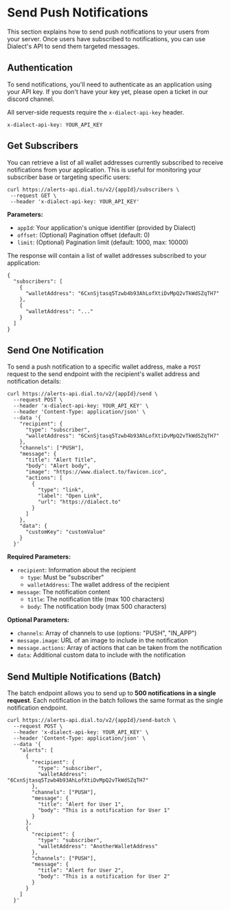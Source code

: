 # Send Push Notifications

This section explains how to send push notifications to your users from your server. Once users have subscribed to notifications, you can use Dialect's API to send them targeted messages.

## Authentication

To send notifications, you'll need to authenticate as an application using your API key. If you don't have your key yet, please open a ticket in our discord channel.

All server-side requests require the `x-dialect-api-key` header.

```shell
x-dialect-api-key: YOUR_API_KEY
```

## Get Subscribers

You can retrieve a list of all wallet addresses currently subscribed to receive notifications from your application. This is useful for monitoring your subscriber base or targeting specific users:

```shell
curl https://alerts-api.dial.to/v2/{appId}/subscribers \
 --request GET \
 --header 'x-dialect-api-key: YOUR_API_KEY'
```

**Parameters:**

- `⁠appId`: Your application's unique identifier (provided by Dialect)
- `⁠offset`: (Optional) Pagination offset (default: 0)
- `⁠limit`: (Optional) Pagination limit (default: 1000, max: 10000)

The response will contain a list of wallet addresses subscribed to your application:

```shell
{
  "subscribers": [
    {
      "walletAddress": "6CxnSjtasq5Tzwb4b93AhLofXtiDvMpQ2vTkWdSZqTH7"
    },
    {
      "walletAddress": "..."
    }
  ]
}
```

## Send One Notification

To send a push notification to a specific wallet address, make a `POST` request to the send endpoint with the recipient's wallet address and notification details:

```shell
curl https://alerts-api.dial.to/v2/{appId}/send \
  --request POST \
  --header 'x-dialect-api-key: YOUR_API_KEY' \
  --header 'Content-Type: application/json' \
  --data '{
    "recipient": {
      "type": "subscriber",
      "walletAddress": "6CxnSjtasq5Tzwb4b93AhLofXtiDvMpQ2vTkWdSZqTH7"
    },
    "channels": ["PUSH"],
    "message": {
      "title": "Alert Title",
      "body": "Alert body",
      "image": "https://www.dialect.to/favicon.ico",
      "actions": [
        {
          "type": "link",
          "label": "Open Link",
          "url": "https://dialect.to"
        }
      ]
    },
    "data": {
      "customKey": "customValue"
    }
  }'

```

**Required Parameters:**

- `recipient`: Information about the recipient
  - `type`: Must be "subscriber"
  - `walletAddress`: The wallet address of the recipient
- `message`: The notification content
  - `title`: The notification title (max 100 characters)
  - `body`: The notification body (max 500 characters)

**Optional Parameters:**

- `channels`: Array of channels to use (options: "PUSH", "IN_APP")
- `message.image`: URL of an image to include in the notification
- `message.actions`: Array of actions that can be taken from the notification
- `data`: Additional custom data to include with the notification

## Send Multiple Notifications (Batch)

The batch endpoint allows you to send up to **500 notifications in a single request**. Each notification in the batch follows the same format as the single notification endpoint.

```shell
curl https://alerts-api.dial.to/v2/{appId}/send-batch \
  --request POST \
  --header 'x-dialect-api-key: YOUR_API_KEY' \
  --header 'Content-Type: application/json' \
  --data '{
    "alerts": [
      {
        "recipient": {
          "type": "subscriber",
          "walletAddress": "6CxnSjtasq5Tzwb4b93AhLofXtiDvMpQ2vTkWdSZqTH7"
        },
        "channels": ["PUSH"],
        "message": {
          "title": "Alert for User 1",
          "body": "This is a notification for User 1"
        }
      },
      {
        "recipient": {
          "type": "subscriber",
          "walletAddress": "AnotherWalletAddress"
        },
        "channels": ["PUSH"],
        "message": {
          "title": "Alert for User 2",
          "body": "This is a notification for User 2"
        }
      }
    ]
  }'
```
